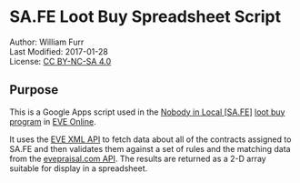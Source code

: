 # SA.FE Loot Buy Spreadsheet Script	

Author:          William Furr  
Last Modified:   2017-01-28  
License:         [CC BY-NC-SA 4.0][1]  

## Purpose

This is a Google Apps script used in the [Nobody in Local [SA.FE]][2]
[loot buy program][3] in [EVE Online][4].

It uses the [EVE XML API][5] to fetch data about all of the contracts assigned
to SA.FE and then validates them against a set of rules and the matching data
from the [evepraisal.com API][6].  The results are returned as a 2-D array
suitable for display in a spreadsheet.

[1]: https://creativecommons.org/licenses/by-nc-sa/4.0/
[2]: https://evewho.com/corp/Nobody+in+Local
[3]: https://wiki.of-sound-mind.com/policy:alliance_loot
[4]: https://www.eveonline.com/
[5]: http://eveonline-third-party-documentation.readthedocs.io/en/latest/xmlapi/corporation/corp_contracts.html
[6]: https://github.com/evepraisal/evepraisal/blob/master/evepraisal/routes.py#L24
